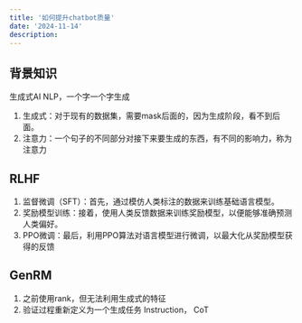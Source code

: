 ```yaml
---
title: '如何提升chatbot质量'
date: '2024-11-14'
description: 
---
```



## 背景知识
生成式AI
NLP，一个字一个字生成
1. 生成式：对于现有的数据集，需要mask后面的，因为生成阶段，看不到后面。
2. 注意力：一个句子的不同部分对接下来要生成的东西，有不同的影响力，称为注意力

## RLHF
1. 监督微调（SFT）：首先，通过模仿人类标注的数据来训练基础语言模型。
2. 奖励模型训练：接着，使用人类反馈数据来训练奖励模型，以便能够准确预测人类偏好。
3. PPO微调：最后，利用PPO算法对语言模型进行微调，以最大化从奖励模型获得的反馈



## GenRM
1. 之前使用rank，但无法利用生成式的特征
2. 验证过程重新定义为一个生成任务
Instruction， CoT



